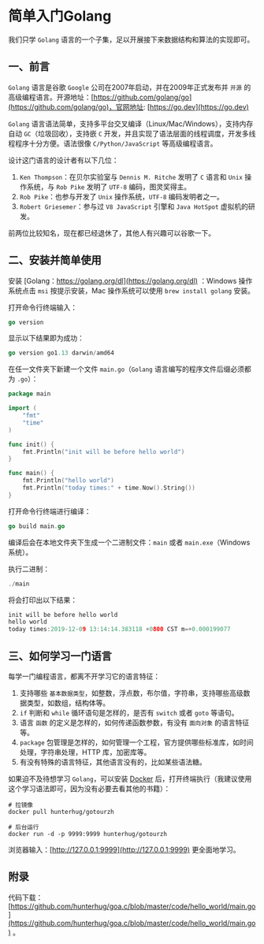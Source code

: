 # 简单入门Golang

我们只学 `Golang` 语言的一个子集，足以开展接下来数据结构和算法的实现即可。

## 一、前言

`Golang` 语言是谷歌 `Google` 公司在2007年启动，并在2009年正式发布并 `开源` 的高级编程语言。开源地址：[https://github.com/golang/go](https://github.com/golang/go)，官网地址: [https://go.dev](https://go.dev)

`Golang` 语言语法简单，支持多平台交叉编译（Linux/Mac/Windows），支持内存自动 `GC`（垃圾回收），支持嵌 `C` 开发，并且实现了语法层面的线程调度，开发多线程程序十分方便。语法很像 `C/Python/JavaScript` 等高级编程语言。

设计这门语言的设计者有以下几位：

1. `Ken Thompson`：在贝尔实验室与 `Dennis M. Ritche` 发明了 `C` 语言和 `Unix` 操作系统，与 `Rob Pike` 发明了 `UTF-8` 编码，图灵奖得主。
2. `Rob Pike`：也参与开发了 `Unix` 操作系统，`UTF-8` 编码发明者之一。
3. `Robert Griesemer`：参与过 `V8 JavaScript` 引擎和 `Java HotSpot` 虚拟机的研发。

前两位比较知名，现在都已经退休了，其他人有兴趣可以谷歌一下。

## 二、安装并简单使用

安装 [Golang：https://golang.org/dl](https://golang.org/dl) ：Windows 操作系统点击 `msi` 按提示安装，Mac 操作系统可以使用 `brew install golang` 安装。

打开命令行终端输入：

```go
go version
```

显示以下结果即为成功：

```go
go version go1.13 darwin/amd64
```

在任一文件夹下新建一个文件 `main.go`（`Golang` 语言编写的程序文件后缀必须都为 `.go`）：

```go
package main

import (
	"fmt"
	"time"
)

func init() {
	fmt.Println("init will be before hello world")
}

func main() {
	fmt.Println("hello world")
	fmt.Println("today times:" + time.Now().String())
}
```

打开命令行终端进行编译：

```go
go build main.go
```

编译后会在本地文件夹下生成一个二进制文件：`main` 或者 `main.exe`（Windows系统）。

执行二进制：

```go
./main
```

将会打印出以下结果：

```go
init will be before hello world
hello world
today times:2019-12-09 13:14:14.383118 +0800 CST m=+0.000199077
```

## 三、如何学习一门语言

每学一门编程语言，都离不开学习它的语言特征：

1. 支持哪些 `基本数据类型`，如整数，浮点数，布尔值，字符串，支持哪些高级数据类型，如数组，结构体等。
2. `if` 判断和 `while` 循环语句是怎样的，是否有 `switch` 或者 `goto` 等语句。
3. 语言 `函数` 的定义是怎样的，如何传递函数参数，有没有 `面向对象` 的语言特征等。 
4. `package` 包管理是怎样的，如何管理一个工程，官方提供哪些标准库，如时间处理，字符串处理，HTTP 库，加密库等。
5. 有没有特殊的语言特征，其他语言没有的，比如某些语法糖。

如果迫不及待想学习 `Golang`，可以安装 [Docker](https://docs.docker.com/get-docker) 后，打开终端执行（我建议使用这个学习语法即可，因为没有必要去看其他的书籍）：

```
# 拉镜像
docker pull hunterhug/gotourzh

# 后台运行
docker run -d -p 9999:9999 hunterhug/gotourzh
```

浏览器输入：[http://127.0.0.1:9999](http://127.0.0.1:9999) 更全面地学习。

## 附录

代码下载： [https://github.com/hunterhug/goa.c/blob/master/code/hello_world/main.go](https://github.com/hunterhug/goa.c/blob/master/code/hello_world/main.go) 。

